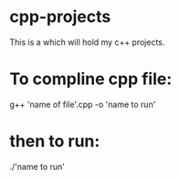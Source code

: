 # cpp-projects
This is a which will hold my c++ projects.
# To compline cpp file:
  g++ 'name of file'.cpp -o 'name to run'
# then to run:
./'name to run'
